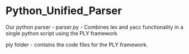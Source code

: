 # Python_Unified_Parser

Our python parser - parser.py - Combines lex and yacc functionality in a single python script using the PLY framework.

ply folder - contains the code files for the PLY framework.
